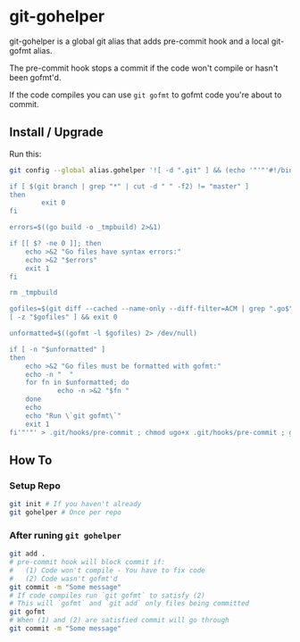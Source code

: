 git-gohelper
============

git-gohelper is a global git alias that adds pre-commit hook and a local git-gofmt alias.

The pre-commit hook stops a commit if the code won't compile or hasn't been gofmt'd.

If the code compiles you can use `git gofmt` to gofmt code you're about to commit.

## Install / Upgrade

Run this:

```bash
git config --global alias.gohelper '![ -d ".git" ] && (echo '"'"'#!/bin/bash

if [ $(git branch | grep "*" | cut -d " " -f2) != "master" ]
then
        exit 0
fi

errors=$((go build -o _tmpbuild) 2>&1)

if [[ $? -ne 0 ]]; then
    echo >&2 "Go files have syntax errors:"
    echo >&2 "$errors"
    exit 1
fi

rm _tmpbuild

gofiles=$(git diff --cached --name-only --diff-filter=ACM | grep ".go$")
[ -z "$gofiles" ] && exit 0

unformatted=$((gofmt -l $gofiles) 2> /dev/null)

if [ -n "$unformatted" ]
then
    echo >&2 "Go files must be formatted with gofmt:"
    echo -n "  "
    for fn in $unformatted; do
            echo -n >&2 "$fn "
    done
    echo
    echo "Run \`git gofmt\`"
    exit 1
fi'"'"' > .git/hooks/pre-commit ; chmod ugo+x .git/hooks/pre-commit ; git config alias.gofmt '"'"'!echo $(git diff --cached --name-only --diff-filter=ACM | grep ".go$") | xargs gofmt -w -l | xargs git add'"')"
```

## How To

### Setup Repo
```bash
git init # If you haven't already
git gohelper # Once per repo
```

### After runing `git gohelper`

```bash
git add .
# pre-commit hook will block commit if:
#   (1) Code won't compile - You have to fix code
#   (2) Code wasn't gofmt'd
git commit -m "Some message"
# If code compiles run `git gofmt` to satisfy (2)
# This will `gofmt` and `git add` only files being committed
git gofmt
# When (1) and (2) are satisfied commit will go through
git commit -m "Some message"
```
